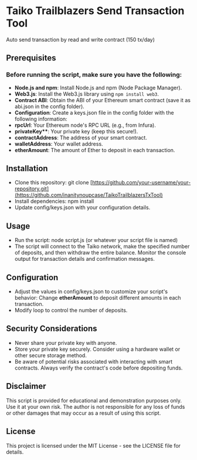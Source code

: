 # Taiko Trailblazers Send Transaction Tool

Auto send transaction by read and write contract (150 tx/day) 

## Prerequisites

### Before running the script, make sure you have the following:

- **Node.js and npm**: Install Node.js and npm (Node Package Manager).
- **Web3.js**: Install the Web3.js library using `npm install web3`.
- **Contract ABI**: Obtain the ABI of your Ethereum smart contract (save it as abi.json in the config folder).
- **Configuration**: Create a keys.json file in the config folder with the following information:
- **rpcUrl**: Your Ethereum node's RPC URL (e.g., from Infura).
- **privateKey\*\***: Your private key (keep this secure!).
- **contractAddress**: The address of your smart contract.
- **walletAddress**: Your wallet address.
- **etherAmount**: The amount of Ether to deposit in each transaction.

## Installation

- Clone this repository: git clone [https://github.com/your-username/your-repository.git](https://github.com/inanitynoupcase/TaikoTrailblazersTxTool)
- Install dependencies: npm install
- Update config/keys.json with your configuration details.

## Usage

- Run the script: node script.js (or whatever your script file is named)
- The script will connect to the Taiko network, make the specified number of deposits, and then withdraw the entire balance.
  Monitor the console output for transaction details and confirmation messages.

## Configuration

- Adjust the values in config/keys.json to customize your script's behavior:
  Change **etherAmount** to deposit different amounts in each transaction.
- Modify loop to control the number of deposits.

## Security Considerations

- Never share your private key with anyone.
- Store your private key securely. Consider using a hardware wallet or other secure storage method.
- Be aware of potential risks associated with interacting with smart contracts. Always verify the contract's code before depositing funds.

## Disclaimer

This script is provided for educational and demonstration purposes only. Use it at your own risk. The author is not responsible for any loss of funds or other damages that may occur as a result of using this script.

## License

This project is licensed under the MIT License - see the LICENSE file for details.
